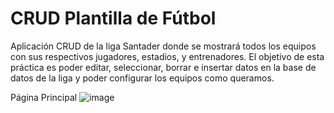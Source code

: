 # CRUD Plantilla de Fútbol
Aplicación CRUD de la liga Santader donde se mostrará todos los equipos con sus respectivos jugadores, estadios, y entrenadores. El objetivo de esta práctica es poder editar, seleccionar, borrar e insertar datos en la base de datos de la liga y poder configurar los equipos como queramos.

Página Principal 
![image](https://user-images.githubusercontent.com/91873665/152847054-92ab5f3f-256c-452c-810a-97b6a0d0a779.png)
